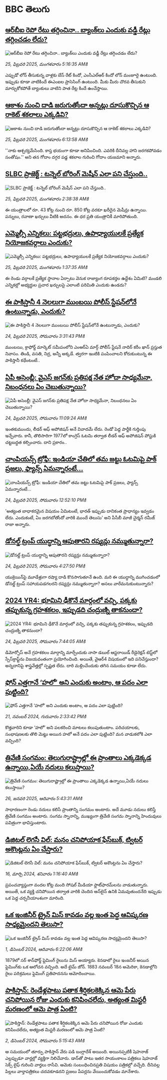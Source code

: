 # BBC తెలుగు## [ఆర్‌బీఐ రెపో రేటు తగ్గించినా.. బ్యాంక్‌లు ఎందుకు వడ్డీ రేట్లు తగ్గించడం లేదు?](https://www.bbc.com/telugu/articles/cg4kzgdg2xzo?at_campaign=githubrss)![ఆర్‌బీఐ రెపో రేటు తగ్గించినా.. బ్యాంక్‌లు ఎందుకు వడ్డీ రేట్లు తగ్గించడం లేదు?](https://ichef.bbci.co.uk/ace/standard/240/cpsprodpb/7fd1/live/e372df60-f334-11ef-aa75-e3da4c155da4.jpg)_25, ఫిబ్రవరి 2025, మంగళవారం 5:16:35 AMకి_ఎప్పుడో లోన్ తీసుకున్న వాళ్లకు బేస్ రేట్ కిందో, ఎంసీఎల్ఆర్ కిందో లోన్ మంజూరై ఉంటుంది. ఇప్పుడు కూడా వాటికిందే ఈఎంఐల ప్రాసెసింగ్ ఉంటుంది. మీకు మీరు చొరవ తీసుకుని మార్చుకోకపోతే బ్యాంకులు వాటిని పాత రేట్ల కిందే ఉంచేస్తాయి.## [ఆకాశం నుంచి దాడి జరుగుతోందా అన్నట్లు దూసుకొచ్చిన ఆ రాకెట్ శకలాలు ఎక్కడివి? ](https://www.bbc.com/telugu/articles/cly8ny9x8gdo?at_campaign=githubrss)![ఆకాశం నుంచి దాడి జరుగుతోందా అన్నట్లు దూసుకొచ్చిన ఆ రాకెట్ శకలాలు ఎక్కడివి? ](https://ichef.bbci.co.uk/ace/standard/240/cpsprodpb/3138/live/6b405db0-f348-11ef-896e-d7e7fb1719a4.jpg)_25, ఫిబ్రవరి 2025, మంగళవారం 6:13:58 AMకి_''నాకు ఆశ్చర్యమేసింది. కాస్త భయంగా కూడా అనిపించింది. ఎవరికి దీనివల్ల హాని జరగకపోవడం సంతోషం.'' అని తన గోదాం దగ్గర పడ్డ శకలాల గురించి గోదాం యజమాని అన్నారు.## [SLBC ప్రాజెక్ట్ : టన్నెల్ బోరింగ్ మెషీన్ ఎలా పని చేస్తుంది.. ](https://www.bbc.com/telugu/articles/c8rkjzrnrmeo?at_campaign=githubrss)![SLBC ప్రాజెక్ట్ : టన్నెల్ బోరింగ్ మెషీన్ ఎలా పని చేస్తుంది.. ](https://ichef.bbci.co.uk/ace/standard/240/cpsprodpb/e487/live/c3ab8cb0-f314-11ef-b85a-3339f96e8b84.png)_25, ఫిబ్రవరి 2025, మంగళవారం 2:38:38 AMకి_ఈ యంత్రాలలో రూ. 43 కోట్ల నుంచి రూ. 850 కోట్ల వరకూ ఖరీదైన మెషీన్లు ఉన్నాయి. పన్నులు, రవాణా ఖర్చులు వీటికి అదనం. ఈ ధర ప్రతి యంత్రానికీ మారిపోతుంది.## [ఎమ్మెల్సీ ఎన్నికలు: పట్టభద్రులు, ఉపాధ్యాయులకే ప్రత్యేక నియోజకవర్గాలు ఎందుకు?](https://www.bbc.com/telugu/articles/c62x3lnxxlgo?at_campaign=githubrss)![ఎమ్మెల్సీ ఎన్నికలు: పట్టభద్రులు, ఉపాధ్యాయులకే ప్రత్యేక నియోజకవర్గాలు ఎందుకు?](https://ichef.bbci.co.uk/ace/standard/240/cpsprodpb/050a/live/8e6f2d50-f2c3-11ef-896e-d7e7fb1719a4.jpg)_25, ఫిబ్రవరి 2025, మంగళవారం 1:37:35 AMకి_ఈ రెండు వర్గాలకే ప్రత్యేక స్థానాల ఏర్పాటు వెనుక రాజ్యాంగ రూపకర్తల ఉద్దేశం ఏమిటి? మండలి ఎన్నికల్లో అభ్యర్థుల ప్రచార ఖర్చులపై ఎలాంటి పరిమితి ఎందుకు ఉండదు?## [ఈ పాకిస్తానీ 4 నెలలుగా ముంబయి పోలీస్ స్టేషన్‌లోనే ఉంటున్నాడు, ఎందుకు? ](https://www.bbc.com/telugu/articles/ce8ynwj7ez9o?at_campaign=githubrss)![ఈ పాకిస్తానీ 4 నెలలుగా ముంబయి పోలీస్ స్టేషన్‌లోనే ఉంటున్నాడు, ఎందుకు? ](https://ichef.bbci.co.uk/ace/standard/240/cpsprodpb/2479/live/e62837a0-f2c1-11ef-9a3d-a9193161aa19.jpg)_24, ఫిబ్రవరి 2025, సోమవారం 3:31:43 PMకి_ముంబయి, క్రాఫోర్డ్ మార్కెట్ సమీపంలోని ఎంఆర్ఏ మార్గ్ పోలీస్ స్టేషనే నాదిర్ కరీం ఖాన్ ప్రస్తుత నివాసం. తిండి, వసతి, నిద్ర, అన్నీ అక్కడే. త్వరగా ఇంటికి పంపించాలని కోరుకుంటున్న ఈ పాకిస్తానీ కథేంటంటే..## [ఏపీ అసెంబ్లీ: వైఎస్ జగన్‌కు ప్రతిపక్ష నేత హోదా సాధ్యమేనా, నిబంధనలు ఏం చెబుతున్నాయి?](https://www.bbc.com/telugu/articles/c39v0pve4nyo?at_campaign=githubrss)![ఏపీ అసెంబ్లీ: వైఎస్ జగన్‌కు ప్రతిపక్ష నేత హోదా సాధ్యమేనా, నిబంధనలు ఏం చెబుతున్నాయి?](https://ichef.bbci.co.uk/ace/standard/240/cpsprodpb/6d95/live/e1033f30-f295-11ef-9e61-71ee71f26eb1.png)_24, ఫిబ్రవరి 2025, సోమవారం 11:09:24 AMకి_ఇంతకుముందు, లీడర్ ఆఫ్ అపోజిషన్ అనే వివాదమే లేదు. రెండో పెద్ద పార్టీకి గుర్తింపు ఇచ్చేవారు. కానీ, తొలిసారిగా 1977లో కాంగ్రెస్ ఓటమి తర్వాత లీడర్ ఆఫ్ అపోజిషన్ పోస్టుకి చట్టబద్ధత కల్పించారు. దాని ప్రకారం..## [చాంపియన్స్ ట్రోఫీ: ఇండియా చేతిలో తమ జట్టు ఓటమిపై పాక్ ప్రజలు, ఫ్యాన్స్ ఏమన్నారంటే...](https://www.bbc.com/telugu/articles/c4gel2rk39eo?at_campaign=githubrss)![చాంపియన్స్ ట్రోఫీ: ఇండియా చేతిలో తమ జట్టు ఓటమిపై పాక్ ప్రజలు, ఫ్యాన్స్ ఏమన్నారంటే...](https://ichef.bbci.co.uk/ace/standard/240/cpsprodpb/7e57/live/02453050-f27c-11ef-9e61-71ee71f26eb1.jpg)_24, ఫిబ్రవరి 2025, సోమవారం 12:52:10 PMకి_'అత్యంత బాధాకరమైన విషయం ఏమిటంటే, భారత్ ఇప్పుడు దానికంత ప్రాధాన్యం ఇవ్వడం లేదు. ఎందుకంటే, ఏం జరగబోతోందో వారికి ముందే తెలుసు' అని పీసీబీ మాజీ చైర్మన్ రమీజ్ రాజా అన్నారు.## [డోనల్డ్ ట్రంప్ యుద్ధాన్ని ఆపుతారని రష్యన్లు నమ్ముతున్నారా?](https://www.bbc.com/telugu/articles/cpwd2prerp8o?at_campaign=githubrss)![డోనల్డ్ ట్రంప్ యుద్ధాన్ని ఆపుతారని రష్యన్లు నమ్ముతున్నారా?](https://ichef.bbci.co.uk/ace/standard/240/cpsprodpb/0723/live/209599a0-f2cc-11ef-896e-d7e7fb1719a4.jpg)_24, ఫిబ్రవరి 2025, సోమవారం 4:27:50 PMకి_యుక్రెయిన్‌పై మూడేళ్లుగా రష్యా దాడి కొనసాగుతూనే ఉంది. మరి ఈ యుద్ధాన్ని ముగించడంలో డోనల్డ్ ట్రంప్ సహాయపడగలరని రష్యన్లు నమ్ముతున్నారా? అసలు వారేమనుకుంటున్నారు?## [2024 YR4: భూమిని ఢీకొనే మార్గంలో వచ్చి, పక్కకు తప్పుకున్న గ్రహశకలం, ఇప్పుడది చంద్రుణ్ని తాకనుందా? ](https://www.bbc.com/telugu/articles/c337exdj63no?at_campaign=githubrss)![2024 YR4: భూమిని ఢీకొనే మార్గంలో వచ్చి, పక్కకు తప్పుకున్న గ్రహశకలం, ఇప్పుడది చంద్రుణ్ని తాకనుందా? ](https://ichef.bbci.co.uk/ace/standard/240/cpsprodpb/10a2/live/4e8cd270-f1ae-11ef-9e61-71ee71f26eb1.jpg)_24, ఫిబ్రవరి 2025, సోమవారం 7:44:05 AMకి_డిమోర్ఫోస్ అనే గ్రహశకలం మార్గాన్ని మార్చేందుకు నాసా డబుల్ ఆస్టరాయిడ్ రీడైరెక్షన్ టెస్ట్‌లో స్పేస్‌క్రాఫ్ట్‌ను విజయవంతంగా ప్రయోగించింది. అయితే, వైఆర్4 విషయంలో ఇది పనిచేస్తుందా? అన్నదానిపై శాస్త్రవేత్తల్లో స్పష్టత లేదు. దారి మళ్లించేందుకు తగిన సమయం కూడా లేదు.## [ఫోన్ ఎత్తగానే ‘హలో’ అని ఎందుకు అంటాం, ఆ పదం ఎలా పుట్టింది?](https://www.bbc.com/telugu/articles/cgj7x7gdjq4o?at_campaign=githubrss)![ఫోన్ ఎత్తగానే ‘హలో’ అని ఎందుకు అంటాం, ఆ పదం ఎలా పుట్టింది?](https://ichef.bbci.co.uk/ace/standard/240/cpsprodpb/0618/live/7a20ebb0-a807-11ef-b21e-5359bd56d02f.jpg)_21, నవంబర్ 2024, గురువారం 2:33:42 PMకి_కొత్తవారిని కూడా ‘హలో’ అని పలకరించి మాటలు కలుపుతుంటాం.  పరిచయాలకు, సంభాషణలకు తొలి మెట్టు అయిన హలో అనే పదం ఎలా పుట్టింది? మన వాడుకలోకి ఎలా వచ్చింది?## [త్రివేణి సంగమం: తెలుగురాష్ట్రాల్లో ఈ ప్రాంతాలు ఎక్కడెక్కడ ఉన్నాయి,ఏయే నదులు కలుస్తాయి? ](https://www.bbc.com/telugu/articles/cz7elrr17jeo?at_campaign=githubrss)![త్రివేణి సంగమం: తెలుగురాష్ట్రాల్లో ఈ ప్రాంతాలు ఎక్కడెక్కడ ఉన్నాయి,ఏయే నదులు కలుస్తాయి? ](https://ichef.bbci.co.uk/ace/standard/240/cpsprodpb/9dad/live/7f50e780-da42-11ef-a37f-eba91255dc3d.jpg)_26, జనవరి 2025, ఆదివారం 5:43:31 AMకి_సాధారణంగా రెండు నదులు కలిసే ప్రాంతాన్ని సంగమం అంటారు. అదే మూడు నదులు కలిస్తే త్రివేణి సంగమం అంటారు. సంగమ స్నానాన్ని, ముఖ్యంగా త్రివేణి సంగమ స్నానాన్ని హిందువులు పవిత్రంగా భావిస్తుంటారు.## [డిజిటల్ లెగసీ విల్: మనం చనిపోయాక ఫేస్‌బుక్, ట్విటర్‌ అకౌంట్లను ఏం చేస్తారు?](https://www.bbc.com/telugu/articles/cx0zl1qeyq2o?at_campaign=githubrss)![డిజిటల్ లెగసీ విల్: మనం చనిపోయాక ఫేస్‌బుక్, ట్విటర్‌ అకౌంట్లను ఏం చేస్తారు?](https://ichef.bbci.co.uk/ace/standard/240/cpsprodpb/bea2/live/2323ffd0-e2d4-11ee-9410-0f893255c2a0.jpg)_16, మార్చి 2024, శనివారం 1:16:40 AMకి_ప్రపంచవ్యాప్తంగా వందల కోట్ల మంది సోషల్ మీడియా ఫ్లాట్‌ఫారమ్‌లను వాడుతున్నారు. అయితే, ఒక వ్యక్తి చనిపోయిన తర్వాత వారికి చెందిన ఆన్‌లైన్ ఉనికి ఏమవుతుందనేది ఇప్పుడు ఒక పెద్ద చర్చనీయాంశంగా మారింది.## [ఒక ఇంజినీర్ ట్రైన్ మిస్ కావడం వల్ల ఇంత పెద్ద ఆవిష్కరణ సాధ్యమైందని తెలుసా?](https://www.bbc.com/telugu/articles/c774y4mdrgdo?at_campaign=githubrss)![ఒక ఇంజినీర్ ట్రైన్ మిస్ కావడం వల్ల ఇంత పెద్ద ఆవిష్కరణ సాధ్యమైందని తెలుసా?](https://ichef.bbci.co.uk/ace/standard/240/cpsprodpb/d07c/live/d2f92490-ab19-11ef-8264-5f9791599833.jpg)_1, డిసెంబర్ 2024, ఆదివారం 6:22:06 AMకి_1879లో సర్ శాన్‌ఫోర్డ్ ఫ్లెమింగ్ రైలును మిస్ అయ్యారు. కెనడాలో రైలు ఇంజనీర్ అయిన ఫ్లెమింగ్‌కు ఒక ఆలోచన వచ్చింది. అదే టైమ్ జోన్‌. 
1883 నవంబర్ 18న అమెరికా, కెనడాల్లోని రైలు పరిశ్రమలు ఫ్లెమింగ్ ప్రతిపాదనను ఆమోదించాయి.## [పాకిస్తాన్: రెండేళ్లపాటు పతాక శీర్షికలకెక్కిన ఆమె పేరు  చనిపోయిన రోజు ఎందుకు కనిపించలేదు,  అత్యంత మిస్టరీ మరణంలో ఆమె పాత్ర ఏంటి? ](https://www.bbc.com/telugu/articles/c33dnv8l5yro?at_campaign=githubrss)![పాకిస్తాన్: రెండేళ్లపాటు పతాక శీర్షికలకెక్కిన ఆమె పేరు  చనిపోయిన రోజు ఎందుకు కనిపించలేదు,  అత్యంత మిస్టరీ మరణంలో ఆమె పాత్ర ఏంటి? ](https://ichef.bbci.co.uk/ace/standard/240/cpsprodpb/62a1/live/cea16000-aff7-11ef-bdf5-b7cb2fa86e10.png)_2, డిసెంబర్ 2024, సోమవారం 5:15:43 AMకి_ఆ సమయంలో తూర్పు పాకిస్తాన్ వేరు పడి బంగ్లాదేశ్ అయింది. అయినప్పటికీ షెహనాజ్ ఎల్లప్పుడూ వార్తల్లో వ్యక్తిగా నిలిచేవారు. డాన్‌తో పాటు ఇతర సాయంకాలం పత్రికలు షెహనాజ్ సెక్స్ లైఫ్ గురించి వార్తలు రాసేవి. ఆమెకు సంబంధించినప్రతి విషయం పత్రికల్లో వచ్చేది. దీనివల్ల పిల్లలు వార్తాపత్రికలు చదవకూడదని ప్రజలు పేపర్లను వేయించుకోవడం మానేశారు.